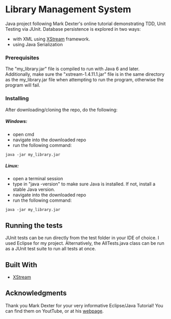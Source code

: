 # Library Management System

Java project following Mark Dexter's online tutorial demonstrating TDD, Unit Testing via JUnit. Database persistence is explored in two ways:
* with XML using [XStream](http://x-stream.github.io/) framework.
* using Java Serialization

### Prerequisites

The "my_library.jar" file is compiled to run with Java 6 and later. Additionally, make sure the "xstream-1.4.11.1.jar" file is in the same directory as the my_library.jar file when attempting to run the program, otherwise the program will fail.

### Installing
After downloading/cloning the repo, do the following:
##### Windows:
* open cmd
* navigate into the downloaded repo
* run the following command:
```
java -jar my_library.jar
```
##### Linux:
* open a terminal session
* type in "java -version" to make sure Java is installed. If not, install a stable Java version.
* navigate into the downloaded repo
* run the following command:
```
java -jar my_library.jar
```
## Running the tests

JUnit tests can be run directly from the test folder in your IDE of choice. I used Eclipse for my project. Alternatively, the AllTests.java class can be run as a JUnit test suite to run all tests at once.

## Built With

* [XStream](http://x-stream.github.io/)


## Acknowledgments

Thank you Mark Dexter for your very informative Eclipse/Java Tutorial! You can find them on YoutTube, or at his [webpage](http://eclipsetutorial.sourceforge.net/).
